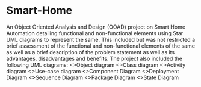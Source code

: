 # Smart-Home
An Object Oriented Analysis and Design (OOAD) project on Smart Home Automation detailing functional and non-functional elements using Star UML diagrams to represent the same. 
This included but was not restricted a brief assessment of the functional and non-functional elements of the same as well as a brief description of the problem statement as well as its advantages, disadvantages and benefits. The project also included the following UML diagrams:
<>Object diagram
<>Class diagram
<>Activity diagram
<>Use-case diagram
<>Component Diagram
<>Deployment Diagram
<>Sequence Diagram
<>Package Diagram
<>State Diagram
